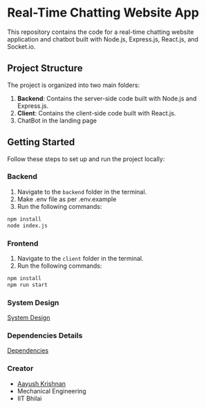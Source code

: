 # Real-Time Chatting Website App

This repository contains the code for a real-time chatting website application and chatbot built with Node.js, Express.js, React.js, and Socket.io.

## Project Structure

The project is organized into two main folders:

1. **Backend**: Contains the server-side code built with Node.js and Express.js.
2. **Client**: Contains the client-side code built with React.js.
3. ChatBot in the landing page

## Getting Started

Follow these steps to set up and run the project locally:

### Backend

1. Navigate to the `backend` folder in the terminal.
2. Make .env file as per .env.example
3. Run the following commands:

```bash
npm install
node index.js
```
### Frontend

1. Navigate to the `client` folder in the terminal.
2. Run the following commands:

```bash
npm install
npm run start
```
### System Design
 [System Design](https://github.com/krishnan05/Chat-App/blob/master/.github/SYSTEMDESIGN.md)

### Dependencies Details
[Dependencies](https://github.com/krishnan05/Chat-App/blob/master/.github/Dependencies.md)

 ### Creator
 - [Aayush Krishnan](https://github.com/krishnan05)
 - Mechanical Engineering
 - IIT Bhilai
